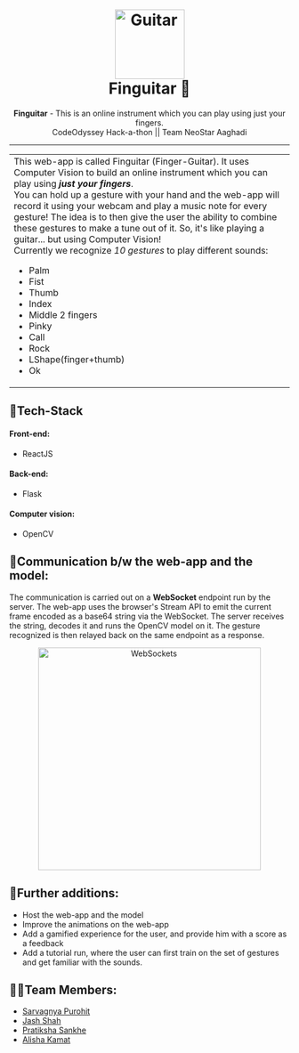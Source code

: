 <h1 align="center">
  <a href="https://github.com/Jash-Shah/Finguitar">
    <img src="https://guitar.com/wp-content/uploads/2018/05/lesson-technique-1-hold-neck-fingers-exercises@1800x1000.jpg" alt="Guitar" width="125" height="125">
  </a>
  <br>
  Finguitar 🎸
</h1>

<div align="center">
   <strong>Finguitar</strong> - This is an online instrument which you can play using just your fingers. <br>
  CodeOdyssey Hack-a-thon || Team NeoStar Aaghadi
</div>
<hr>

<table>
  <tr>
    <td>
This web-app is called Finguitar (Finger-Guitar).  
It uses Computer Vision to build an online instrument which you can play using <strong><em>just your fingers</em></strong>. <br>
You can hold up a gesture with your hand and the web-app will record it using your webcam and play a music note for every gesture!
The idea is to then give the user the ability to combine these gestures to make a tune out of it.
So, it's like playing a guitar... but using Computer Vision!<br>
Currently we recognize <i>10 gestures</i> to play different sounds:
      <ul>
        <li>Palm</li>
        <li>Fist</li>
        <li>Thumb</li>
        <li>Index</li>
        <li>Middle 2 fingers</li>
        <li>Pinky</li>
        <li>Call</li>
        <li>Rock</li>
        <li>LShape(finger+thumb)</li>
        <li>Ok</li>
      </ul>
  </td>
 </tr>
</table>

## 🤖Tech-Stack

#### Front-end:
- ReactJS

#### Back-end:
- Flask

#### Computer vision:
- OpenCV

## 📲Communication b/w the web-app and the model:
The communication is carried out on a <strong>WebSocket</strong> endpoint run by the server. The web-app uses the browser's Stream API to emit the current frame encoded as a base64 string via the WebSocket. The server receives the string, decodes it and runs the OpenCV model on it. The gesture recognized is then relayed back on the same endpoint as a response.
<br>
<div align="center">
<img src="https://camo.githubusercontent.com/1573abb7f33538f04895f5b1286312d4ef114ecb3e3b070415c09ec6b2b6f9a1/68747470733a2f2f7777772e786f7269616e742e636f6d2f73697465732f64656661756c742f66696c65732f75706c6f6164732f323031352f30322f696d67342d776562532e706e67" alt="WebSockets" width="400" height="400">
</div>

## 🔮Further additions:
- Host the web-app and the model
- Improve the animations on the web-app
- Add a gamified experience for the user, and provide him with a score as a feedback
- Add a tutorial run, where the user can first train on the set of gestures and get familiar with the sounds.

## 👨‍💻Team Members:
- [Sarvagnya Purohit](https://github.com/saRvaGnyA)
- [Jash Shah](https://github.com/Jash-Shah)
- [Pratiksha Sankhe](https://github.com/psankhe28)
- [Alisha Kamat](https://github.com/alisha-kamat)
